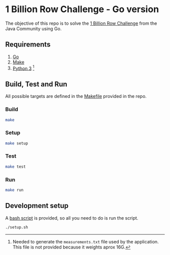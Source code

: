 # 1 Billion Row Challenge - Go version

The objective of this repo is to solve the [1 Billion Row Challenge](https://github.com/gunnarmorling/1brc) from the Java Community using Go.

## Requirements

1. [Go](https://go.dev/learn)
2. [Make](https://www.gnu.org/software/make)
3. [Python 3](https://www.python.org) [^1]

## Build, Test and Run

All possible targets are defined in the [Makefile](Makefile) provided in the repo.

### Build

```bash
make
```

### Setup
```bash
make setup
```

### Test

```bash
make test
```

### Run

```bash
make run
```

## Development setup

A [bash script](setup.sh) is provided, so all you need to do is run the script.

```bash
./setup.sh
```

[^1]: Needed to generate the `measurements.txt` file used by the application. This file is not provided because it weights aprox 16G.
